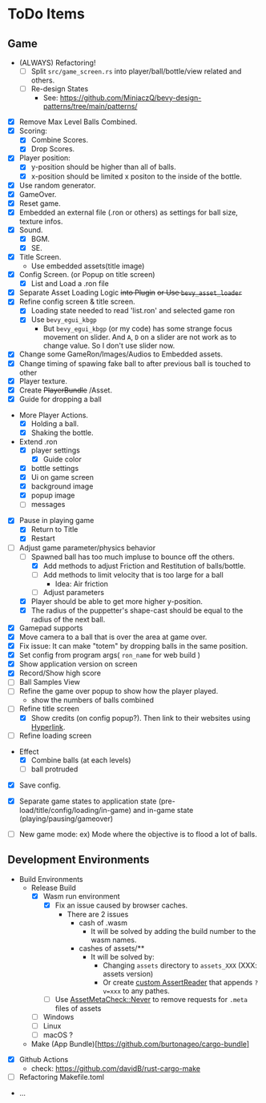 # ToDo Items

## Game

- (ALWAYS) Refactoring!
  - [ ] Split `src/game_screen.rs` into player/ball/bottle/view related and others.
  - [ ] Re-design States
    - See: https://github.com/MiniaczQ/bevy-design-patterns/tree/main/patterns/
- [x] Remove Max Level Balls Combined.
- [x] Scoring:
  - [x] Combine Scores.
  - [x] Drop Scores.
- [x] Player position:
  - [x] y-position should be higher than all of balls.
  - [x] x-position should be limited x positon to the inside of the bottle.
- [x] Use random generator.
- [x] GameOver.
- [x] Reset game.
- [x] Embedded an external file (.ron or others) as settings
  for ball size, texture infos.
- [x] Sound.
  - [x] BGM.
  - [x] SE.
- [x] Title Screen.
  - Use embedded assets(title image)
- [x] Config Screen. (or Popup on title screen)
  - [x] List and Load a .ron file
- [x] Separate Asset Loading Logic ~~into Plugin~~ ~~or Use `bevy_asset_loader`~~
- [x] Refine config screen & title screen.
  - [x] Loading state needed to read 'list.ron' and selected game ron
  - [x] Use `bevy_egui_kbgp`
    - But `bevy_egui_kbgp` (or my code) has some strange focus movement on slider.
      And `A`, `D` on a slider are not work as to change value.
      So I don't use slider now.
- [x] Change some GameRon/Images/Audios to Embedded assets.
- [x] Change timing of spawing fake ball to after previous ball is touched to other
- [x] Player texture.
- [x] Create ~~PlayerBundle~~ /Asset.
- [x] Guide for dropping a ball
- More Player Actions.
  - [x] Holding a ball.
  - [x] Shaking the bottle.
- Extend .ron
  - [x] player settings
    - [x] Guide color
  - [x] bottle settings
  - [x] Ui on game screen
  - [x] background image
  - [x] popup image
  - [ ] messages
- [x] Pause in playing game
  - [x] Return to Title
  - [x] Restart
- [ ] Adjust game parameter/physics behavior
  - [ ] Spawned ball has too much impluse to bounce off the others.
    - [x] Add methods to adjust Friction and Restitution of balls/bottle.
    - [ ] Add methods to limit velocity that is too large for a ball
      - Idea: Air friction
    - [ ] Adjust parameters
  - [x] Player should be able to get more higher y-position.
  - [x] The radius of the puppetter's shape-cast should be equal to the radius of the next ball.
- [x] Gamepad supports
- [x] Move camera to a ball that is over the area at game over.
- [x] Fix issue: It can make "totem" by dropping balls in the same position.
- [x] Set config from program args( `ron_name` for web build )
- [x] Show application version on screen
- [x] Record/Show high score
- [ ] Ball Samples View
- [ ] Refine the game over popup to show how the player played.
  - show the numbers of balls combined
- [ ] Refine title screen
  - [x] Show credits (on config popup?). Then link to their websites using [Hyperlink](https://docs.rs/egui/latest/egui/widgets/struct.Hyperlink.html).
- [ ] Refine loading screen
- Effect
  - [x] Combine balls (at each levels)
  - [ ] ball protruded
- [x] Save config.
- [x] Separate game states to 
      application state (pre-load/title/config/loading/in-game) and
      in-game state (playing/pausing/gameover)
- [ ] New game mode: ex) Mode where the objective is to flood a lot of balls.



## Development Environments

- Build Environments
  - Release Build
    - [x] Wasm run environment
      - [x] Fix an issue caused by browser caches.
         - There are 2 issues
           - cash of .wasm
             - It will be solved by adding the build number to the wasm names.
           - cashes of assets/**
             - It will be solved by:
               - Changing `assets` directory to `assets_XXX` (XXX: assets version)
               - Or create [custom AssertReader](https://bevyengine.org/examples/Assets/custom-asset-reader/) that appends `?v=xxx` to any pathes.
      - [ ] Use [AssetMetaCheck::Never](https://github.com/bevyengine/bevy/pull/10623) to remove requests for `.meta` files of assets
    - [ ] Windows
    - [ ] Linux
    - [ ] macOS ?
  - Make (App Bundle)[https://github.com/burtonageo/cargo-bundle]
- [x] Github Actions
  - check: https://github.com/davidB/rust-cargo-make
- [ ] Refactoring Makefile.toml
- ...

